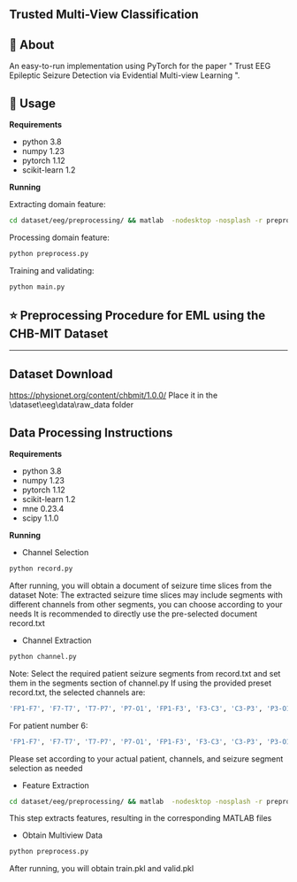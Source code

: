 Trusted Multi-View Classification
---

## 🧐 About

An easy-to-run implementation using PyTorch for the paper
"
Trust EEG Epileptic Seizure Detection via Evidential Multi-view Learning
".

## 🎈 Usage

**Requirements**

+ python 3.8
+ numpy 1.23
+ pytorch 1.12
+ scikit-learn 1.2

**Running**

Extracting domain feature:
```bash
cd dataset/eeg/preprocessing/ && matlab  -nodesktop -nosplash -r preprocessing_data.m
```

Processing domain feature:
```bash
python preprocess.py
```

Training and validating:
```bash
python main.py
```

## ⭐ Preprocessing Procedure for EML using the CHB-MIT Dataset
---

## Dataset Download
https://physionet.org/content/chbmit/1.0.0/
Place it in the \dataset\eeg\data\raw_data folder

## Data Processing Instructions

**Requirements**
- python 3.8
- numpy 1.23
- pytorch 1.12
- scikit-learn 1.2
- mne 0.23.4
- scipy 1.1.0


**Running**
- Channel Selection
```bash
python record.py
```

After running, you will obtain a document of seizure time slices from the dataset
Note: The extracted seizure time slices may include segments with different channels from other segments, you can choose according to your needs
It is recommended to directly use the pre-selected document record.txt

- Channel Extraction
```bash
python channel.py
```
Note: Select the required patient seizure segments from record.txt and set them in the segments section of channel.py
If using the provided preset record.txt, the selected channels are:
```bash
'FP1-F7', 'F7-T7', 'T7-P7', 'P7-O1', 'FP1-F3', 'F3-C3', 'C3-P3', 'P3-O1', 'FP2-F4', 'F4-C4', 'C4-P4', 'P4-O2', 'FP2-F8', 'F8-T8', 'T8-P8-0', 'P8-O2', 'FZ-CZ', 'CZ-PZ', 'P7-T7', 'T7-FT9', 'FT9-FT10', 'FT10-T8', 'T8-P8-1'
```
For patient number 6:
```bash
'FP1-F7', 'F7-T7', 'T7-P7', 'P7-O1', 'FP1-F3', 'F3-C3', 'C3-P3', 'P3-O1', 'FP2-F4', 'F4-C4', 'C4-P4', 'P4-O2', 'FP2-F8', 'F8-T8', 'T8-P8-0', 'P8-O2', 'FZ-CZ', 'CZ-PZ', 'T8-P8-1', 'FC1-Ref', 'FC2-Ref', 'FC5-Ref', 'FC6-Ref'
```
Please set according to your actual patient, channels, and seizure segment selection as needed


- Feature Extraction
```bash
cd dataset/eeg/preprocessing/ && matlab  -nodesktop -nosplash -r preprocessing_data.m
```
This step extracts features, resulting in the corresponding MATLAB files

- Obtain Multiview Data
```bash
python preprocess.py
```
After running, you will obtain train.pkl and valid.pkl
